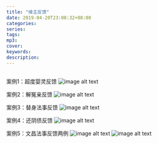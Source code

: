 ```yaml
---
title: "缘主反馈"
date: 2019-04-20T23:08:32+08:00
categories: 
series:
tags: 
mp3: 
cover: 
keywords:
description: 
---
```

## 

案例1：超度婴灵反馈
![image alt text](/img/f1.jpeg)

案例2：解冤亲反馈
![image alt text](/img/f2.jpeg)

案例3：替身法事反馈
![image alt text](/img/f3.jpeg)

案例4：还阴债反馈
![image alt text](/img/f4.jpeg)

案例5：文昌法事反馈两例
![image alt text](/img/f5.jpeg)
![image alt text](/img/f6.jpeg)


<!-- 正本清源，一脉相承，真宗不假，百年来门徒薪火相传，济世救人，大显威灵，千年大吉，万年大昌 -->
